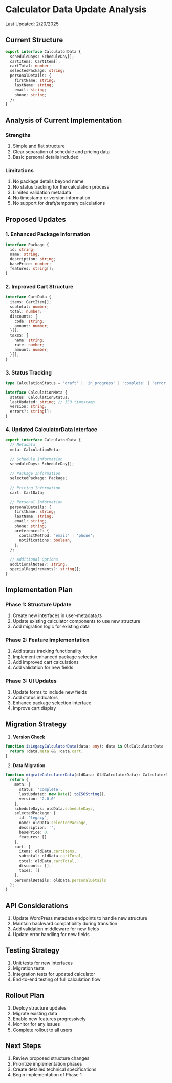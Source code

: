 # Calculator Data Update Analysis
Last Updated: 2/20/2025

## Current Structure
```typescript
export interface CalculatorData {
  scheduleDays: ScheduleDay[];
  cartItems: CartItem[];
  cartTotal: number;
  selectedPackage: string;
  personalDetails: {
    firstName: string;
    lastName: string;
    email: string;
    phone: string;
  };
}
```

## Analysis of Current Implementation

### Strengths
1. Simple and flat structure
2. Clear separation of schedule and pricing data
3. Basic personal details included

### Limitations
1. No package details beyond name
2. No status tracking for the calculation process
3. Limited validation metadata
4. No timestamp or version information
5. No support for draft/temporary calculations

## Proposed Updates

### 1. Enhanced Package Information
```typescript
interface Package {
  id: string;
  name: string;
  description: string;
  basePrice: number;
  features: string[];
}
```

### 2. Improved Cart Structure
```typescript
interface CartData {
  items: CartItem[];
  subtotal: number;
  total: number;
  discounts: {
    code: string;
    amount: number;
  }[];
  taxes: {
    name: string;
    rate: number;
    amount: number;
  }[];
}
```

### 3. Status Tracking
```typescript
type CalculationStatus = 'draft' | 'in_progress' | 'complete' | 'error';

interface CalculationMeta {
  status: CalculationStatus;
  lastUpdated: string; // ISO timestamp
  version: string;
  errors?: string[];
}
```

### 4. Updated CalculatorData Interface
```typescript
export interface CalculatorData {
  // Metadata
  meta: CalculationMeta;
  
  // Schedule Information
  scheduleDays: ScheduleDay[];
  
  // Package Information
  selectedPackage: Package;
  
  // Pricing Information
  cart: CartData;
  
  // Personal Information
  personalDetails: {
    firstName: string;
    lastName: string;
    email: string;
    phone: string;
    preferences?: {
      contactMethod: 'email' | 'phone';
      notifications: boolean;
    };
  };
  
  // Additional Options
  additionalNotes?: string;
  specialRequirements?: string[];
}
```

## Implementation Plan

### Phase 1: Structure Update
1. Create new interfaces in user-metadata.ts
2. Update existing calculator components to use new structure
3. Add migration logic for existing data

### Phase 2: Feature Implementation
1. Add status tracking functionality
2. Implement enhanced package selection
3. Add improved cart calculations
4. Add validation for new fields

### Phase 3: UI Updates
1. Update forms to include new fields
2. Add status indicators
3. Enhance package selection interface
4. Improve cart display

## Migration Strategy

1. **Version Check**
```typescript
function isLegacyCalculatorData(data: any): data is OldCalculatorData {
  return !data.meta && !data.cart;
}
```

2. **Data Migration**
```typescript
function migrateCalculatorData(oldData: OldCalculatorData): CalculatorData {
  return {
    meta: {
      status: 'complete',
      lastUpdated: new Date().toISOString(),
      version: '2.0.0'
    },
    scheduleDays: oldData.scheduleDays,
    selectedPackage: {
      id: 'legacy',
      name: oldData.selectedPackage,
      description: '',
      basePrice: 0,
      features: []
    },
    cart: {
      items: oldData.cartItems,
      subtotal: oldData.cartTotal,
      total: oldData.cartTotal,
      discounts: [],
      taxes: []
    },
    personalDetails: oldData.personalDetails
  };
}
```

## API Considerations

1. Update WordPress metadata endpoints to handle new structure
2. Maintain backward compatibility during transition
3. Add validation middleware for new fields
4. Update error handling for new fields

## Testing Strategy

1. Unit tests for new interfaces
2. Migration tests
3. Integration tests for updated calculator
4. End-to-end testing of full calculation flow

## Rollout Plan

1. Deploy structure updates
2. Migrate existing data
3. Enable new features progressively
4. Monitor for any issues
5. Complete rollout to all users

## Next Steps

1. Review proposed structure changes
2. Prioritize implementation phases
3. Create detailed technical specifications
4. Begin implementation of Phase 1